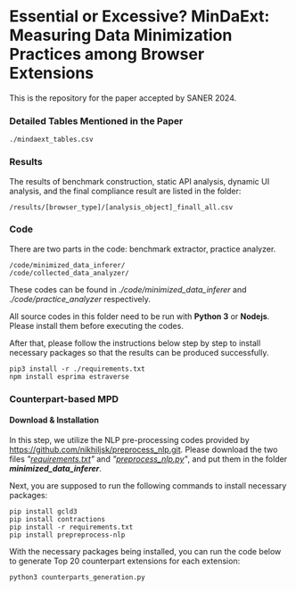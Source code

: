 # Essential or Excessive? MinDaExt: Measuring Data Minimization Practices among Browser Extensions

This is the repository for the paper accepted by SANER 2024.

### Detailed Tables Mentioned in the Paper
```
./mindaext_tables.csv
```

### Results
The results of benchmark construction, static API analysis, dynamic UI analysis, and the final compliance result are listed in the folder:

```
/results/[browser_type]/[analysis_object]_finall_all.csv
```

### Code
There are two parts in the code: benchmark extractor, practice analyzer.

```
/code/minimized_data_inferer/
/code/collected_data_analyzer/
```
These codes can be found in *./code/minimized_data_inferer* and *./code/practice_analyzer* respectively.

All source codes in this folder need to be run with **Python 3** or **Nodejs**. Please install them before executing the codes.

 After that, please follow the instructions below step by step to install necessary packages so that the results can be produced successfully.

 ```
 pip3 install -r ./requirements.txt
 npm install esprima estraverse
 ```

### Counterpart-based MPD
#### Download & Installation
In this step, we utilize the NLP pre-processing codes provided by https://github.com/nikhiljsk/preprocess_nlp.git. Please download the two files *"[requirements.txt](https://github.com/nikhiljsk/preprocess_nlp/blob/master/requirements.txt "requirements.txt")"* and *"[preprocess_nlp.py](https://github.com/nikhiljsk/preprocess_nlp/blob/master/preprocess/preprocess_nlp.py "preprocess_nlp.py")"*, and put them in the folder ***minimized_data_inferer***.

Next, you are supposed to run the following commands to install necessary packages:
```
pip install gcld3
pip install contractions
pip install -r requirements.txt
pip install prepreprocess-nlp
```
With the necessary packages being installed, you can run the code below to generate Top 20 counterpart extensions for each extension:
```
python3 counterparts_generation.py
```

